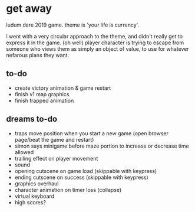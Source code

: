 # get away
ludum dare 2019 game. theme is 'your life is currency'.

i went with a very circular approach to the theme, and didn't really get to express it in the game. (oh well) player character is trying to escape from someone who views them as simply an object of value, to use for whatever nefarous plans they want.

## to-do
* create victory animation & game restart
* finish v1 map graphics
* finish trapped animation

## dreams to-do
* traps move position when you start a new game (open browser page/beat the game and restart)
* simon says minigame before maze portion to increase or decrease time allowed
* trailing effect on player movement
* sound
* opening cutscene on game load (skippable with keypress)
* ending cutscene on success (skippable with keypress)
* graphics overhaul
* character animation on timer loss (collapse)
* virtual keyboard
* high scores?
